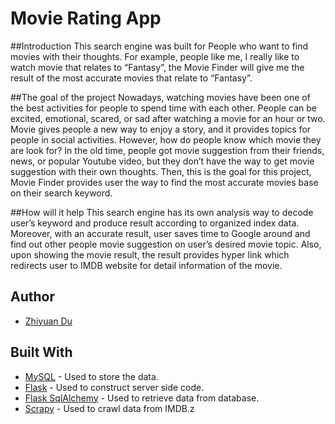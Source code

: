 # Movie Rating App

##Introduction
This search engine was built for People who want to find movies with their thoughts. For example, people like me, I really like to 
watch movie that relates to “Fantasy”, the Movie Finder will give me the result of the most accurate movies that 
relate to “Fantasy”.

##The goal of the project 
Nowadays, watching movies have been one of the best activities for people to spend time with each other. People can be 
excited, emotional, scared, or sad after watching a movie for an hour or two. Movie gives people a new way to enjoy a 
story, and it provides topics for people in social activities. However, how do people know which movie they are look 
for? In the old time, people got movie suggestion from their friends, news, or popular Youtube video, but they don’t 
have the way to get movie suggestion with their own thoughts. Then, this is the goal for this project, Movie Finder 
provides user the way to find the most accurate movies base on their search keyword. 

##How will it help 
This search engine has its own analysis way to decode user’s keyword and produce result according to organized index 
data. Moreover, with an accurate result, user saves time to Google around and find out other people movie suggestion 
on user’s desired movie topic. Also, upon showing the movie result, the result provides hyper link which redirects user 
to IMDB website for detail information of the movie.

## Author

* [Zhiyuan Du](https://github.com/lYesterdaYl)

## Built With

* [MySQL](https://www.mysql.com/) - Used to store the data.
* [Flask](http://flask.pocoo.org/) - Used to construct server side code.
* [Flask SqlAlchemy](http://flask-sqlalchemy.pocoo.org/2.3/) - Used to retrieve data from database.
* [Scrapy](https://scrapy.org/) - Used to crawl data from IMDB.z

